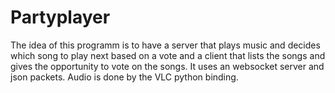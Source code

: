 # Partyplayer
The idea of this programm is to have a server that plays music and decides which song to play next based on a vote and a client that lists the songs and gives the opportunity to vote on the songs.
It uses an websocket server and json packets. Audio is done by the VLC python binding.
